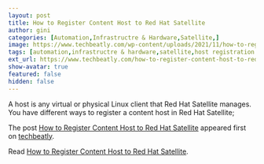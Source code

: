 ```yaml
---
layout: post
title: How to Register Content Host to Red Hat Satellite
author: gini
categories: [Automation,Infrastructre & Hardware,Satellite,]
image: https://www.techbeatly.com/wp-content/uploads/2021/11/how-to-register-content-host-to-red-hat-satellite-1024x576.png
tags: [automation,infrastructre & hardware,satellite,host registration using activation key,redhat satellite content host,register content host to red hat satellite,register host to satellite,]
ext_url: https://www.techbeatly.com/how-to-register-content-host-to-red-hat-satellite/
show-avatar: true
featured: false
hidden: false
---
```


<p>A host is any virtual or physical Linux client that Red Hat Satellite manages. You have different ways to register a content host in Red Hat Satellite; </p>
<p>The post <a href="https://www.techbeatly.com/how-to-register-content-host-to-red-hat-satellite/" rel="nofollow">How to Register Content Host to Red Hat Satellite</a> appeared first on <a href="https://www.techbeatly.com" rel="nofollow">techbeatly</a>.</p>

Read [How to Register Content Host to Red Hat Satellite](https://www.techbeatly.com/how-to-register-content-host-to-red-hat-satellite/).